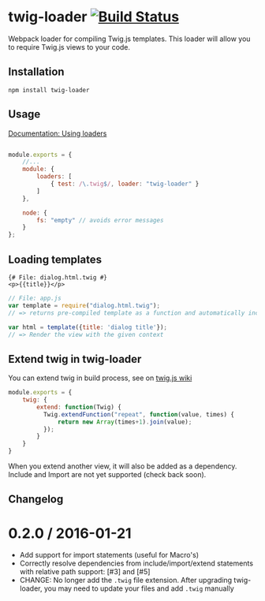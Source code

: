 # twig-loader [![Build Status](https://travis-ci.org/zimmo-be/twig-loader.svg)](https://travis-ci.org/zimmo-be/twig-loader)
Webpack loader for compiling Twig.js templates. This loader will allow you to require Twig.js views to your code.

## Installation

`npm install twig-loader`

## Usage

[Documentation: Using loaders](http://webpack.github.io/docs/using-loaders.html?branch=master)

```javascript

module.exports = {
    //...
    module: {
        loaders: [
            { test: /\.twig$/, loader: "twig-loader" }
        ]
    },

    node: {
        fs: "empty" // avoids error messages
    }
};
```

## Loading templates

```twig
{# File: dialog.html.twig #}
<p>{{title}}</p>
```

```javascript
// File: app.js
var template = require("dialog.html.twig");
// => returns pre-compiled template as a function and automatically includes Twig.js to your project

var html = template({title: 'dialog title'});
// => Render the view with the given context

```

## Extend twig in twig-loader
You can extend twig in build process, see on [twig.js wiki](https://github.com/justjohn/twig.js/wiki/Extending-twig.js)
```javascript
module.exports = {
    twig: {
        extend: function(Twig) {
          Twig.extendFunction("repeat", function(value, times) {
              return new Array(times+1).join(value);
          });
        }
    }
}
```


When you extend another view, it will also be added as a dependency. Include and Import are not yet supported (check back soon).

## Changelog

0.2.0 / 2016-01-21
==================

* Add support for import statements (useful for Macro's)
* Correctly resolve dependencies from include/import/extend statements with relative path support: [\#3] and [\#5]
* CHANGE: No longer add the `.twig` file extension. After upgrading twig-loader, you may need to update your files and add `.twig` manually

